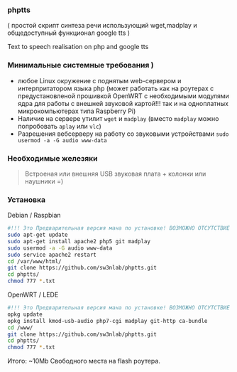 ### phptts 
( простой скрипт синтеза речи использующий wget,madplay и общедоступный функционал google tts ) 

Text to speech realisation on php and google tts


### Минимальные системные требования )
>
+ любое Linux окружение с поднятым web-сервером и интерпритатором языка php 
(может работать как на роутерах с предустановленой прошивкой OpenWRT c необходимыми модулями ядра для работы с внешней звуковой картой!!!
так и на одноплатных микрокомпьютерах типа Raspberry Pi) 
+ Наличие на сервере утилит `wget` и `madplay` (вместо `madplay` можно попробовать `aplay` или `vlc`)
+ Разрешения вебсерверу на работу со звуковыми устройствами `sudo usermod -a -G audio www-data` 

### Необходимые железяки
> Встроеная или внешняя USB звуковая плата + колонки или наушники =)

### Установка
Debian / Raspbian
```bash
#!!! Это Предварительная версия мана по установке! ВОЗМОЖНО ОТСУТСТВИЕ НЕКОТОРЫХ ПАКЕТОВ !
sudo apt-get update
sudo apt-get install apache2 php5 git madplay
sudo usermod -a -G audio www-data
sudo service apache2 restart
cd /var/www/html/
git clone https://github.com/sw3nlab/phptts.git
cd phptts/
chmod 777 *.txt
```

OpenWRT / LEDE
```bash
#!!! Это Предварительная версия мана по установке! ВОЗМОЖНО ОТСУТСТВИЕ НЕКОТОРЫХ ПАКЕТОВ !
opkg update
opkg install kmod-usb-audio php7-cgi madplay git-http ca-bundle
cd /www/
git clone https://github.com/sw3nlab/phptts.git
cd phptts/
chmod 777 *.txt
```
Итого: ~10Mb Свободного места на flash роутера.


